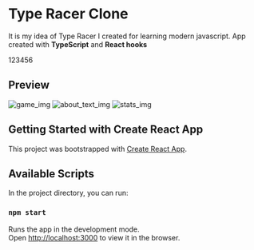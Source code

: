 # Type Racer Clone

It is my idea of Type Racer I created for learning modern javascript.
App created with **TypeScript** and **React hooks** 

123456

## Preview

![game_img](https://raw.githubusercontent.com/kubo550/TypeRacer-clone/master/trc-pv1.png)
![about_text_img](https://raw.githubusercontent.com/kubo550/TypeRacer-clone/master/trc-pv2.png)
![stats_img](https://raw.githubusercontent.com/kubo550/TypeRacer-clone/master/trc-pv3.png)

## Getting Started with Create React App

This project was bootstrapped with [Create React App](https://github.com/facebook/create-react-app).

## Available Scripts

In the project directory, you can run:

### `npm start`

Runs the app in the development mode.\
Open [http://localhost:3000](http://localhost:3000) to view it in the browser.
